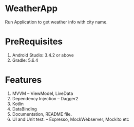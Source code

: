 # WeatherApp

Run Application to get weather info with city name.

# PreRequisites

1. Android Studio: 3.4.2 or above
2. Gradle: 5.6.4


# Features

1.	MVVM – ViewModel, LiveData
2.	Dependency Injection – Dagger2
3.	Kotlin
4.	DataBinding
5.	Documentation, README file.
6.	UI and Unit test. – Expresso, MockWebserver, Mockito etc